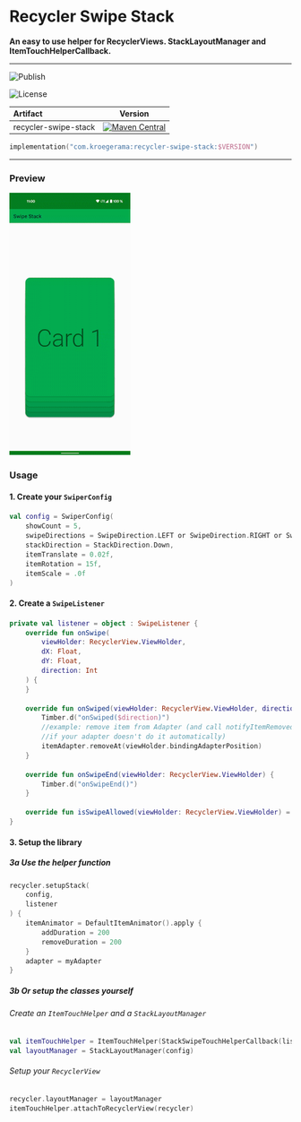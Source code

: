 # Recycler Swipe Stack

**An easy to use helper for RecyclerViews. StackLayoutManager and ItemTouchHelperCallback.**

---


![Publish](https://github.com/kroegerama/recycler-swipe-stack/workflows/Publish/badge.svg)

![License](https://img.shields.io/github/license/kroegerama/recycler-swipe-stack)

| Artifact | Version |
|:-|:-:|
| recycler-swipe-stack | [![Maven Central](https://img.shields.io/maven-central/v/com.kroegerama/recycler-swipe-stack)](https://search.maven.org/artifact/com.kroegerama/recycler-swipe-stack) |

```kotlin
implementation("com.kroegerama:recycler-swipe-stack:$VERSION")
```

---

### Preview

![Preview](design/preview.gif)

### Usage

#### 1. Create your `SwiperConfig`

```kotlin
val config = SwiperConfig(
    showCount = 5,
    swipeDirections = SwipeDirection.LEFT or SwipeDirection.RIGHT or SwipeDirection.UP,
    stackDirection = StackDirection.Down,
    itemTranslate = 0.02f,
    itemRotation = 15f,
    itemScale = .0f
)
```

#### 2. Create a `SwipeListener`

```kotlin
private val listener = object : SwipeListener {
    override fun onSwipe(
        viewHolder: RecyclerView.ViewHolder,
        dX: Float,
        dY: Float,
        direction: Int
    ) {
    }

    override fun onSwiped(viewHolder: RecyclerView.ViewHolder, direction: Int) {
        Timber.d("onSwiped($direction)")
        //example: remove item from Adapter (and call notifyItemRemoved,
        //if your adapter doesn't do it automatically)
        itemAdapter.removeAt(viewHolder.bindingAdapterPosition)
    }

    override fun onSwipeEnd(viewHolder: RecyclerView.ViewHolder) {
        Timber.d("onSwipeEnd()")
    }

    override fun isSwipeAllowed(viewHolder: RecyclerView.ViewHolder) = viewHolder is MyViewHolder
}
```

#### 3. Setup the library

##### 3a Use the helper function

```kotlin
recycler.setupStack(
    config,
    listener
) {
    itemAnimator = DefaultItemAnimator().apply {
        addDuration = 200
        removeDuration = 200
    }
    adapter = myAdapter
}
```

##### 3b Or setup the classes yourself

###### Create an `ItemTouchHelper` and a `StackLayoutManager`

```kotlin
val itemTouchHelper = ItemTouchHelper(StackSwipeTouchHelperCallback(listener, config))
val layoutManager = StackLayoutManager(config)
```

###### Setup your `RecyclerView`

```kotlin
recycler.layoutManager = layoutManager
itemTouchHelper.attachToRecyclerView(recycler)
```

